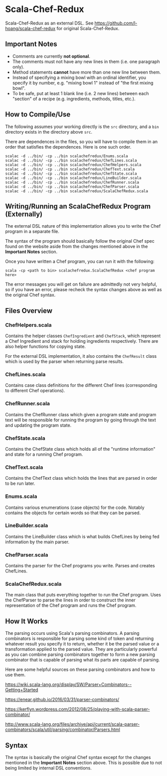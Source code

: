 # Scala-Chef-Redux

Scala-Chef-Redux as an external DSL. See 
https://github.com/l-hoang/scala-chef-redux
for original Scala-Chef-Redux.

## Important Notes

* Comments are currently **not optional**.
* The comments must not have any new lines in them (i.e. one paragraph only).
* Method statements **cannot** have more than one new line between them.
* Instead of specifying a mixing bowl with an ordinal identifier, you specify
it by number, e.g. "mixing bowl 1" instead of "the first mixing bowl".
* To be safe, put at least 1 blank line (i.e. 2 new lines) between each "section"
of a recipe (e.g. ingredients, methods, titles, etc.).

## How to Compile/Use

The following assumes your working directly is the `src` directory, and a `bin`
directory exists in the directory above `src`.

There are dependences in the files, so you will have to compile them in an
order that satisfies the dependences. Here is one such order.

```
scalac -d ../bin/ -cp ../bin scalachefredux/Enums.scala
scalac -d ../bin/ -cp ../bin scalachefredux/ChefLines.scala
scalac -d ../bin/ -cp ../bin scalachefredux/ChefHelpers.scala
scalac -d ../bin/ -cp ../bin scalachefredux/ChefText.scala
scalac -d ../bin/ -cp ../bin scalachefredux/ChefState.scala
scalac -d ../bin/ -cp ../bin scalachefredux/LineBuilder.scala
scalac -d ../bin/ -cp ../bin scalachefredux/ChefRunner.scala
scalac -d ../bin/ -cp ../bin scalachefredux/ChefParser.scala
scalac -d ../bin/ -cp ../bin scalachefredux/ScalaChefRedux.scala
```

## Writing/Running an ScalaChefRedux Program (Externally)

The external DSL nature of this implementation allows you to write the
Chef program in a separate file.

The syntax of the program should basically follow the original Chef spec found 
on the website aside from the changes mentioned above in the 
**Important Notes** section.

Once you have written a Chef program, you can run it with the following:

`scala -cp <path to bin> scalachefredux.ScalaChefRedux <chef program here>`

The error messages you will get on failure are admittedly not very helpful,
so if you have an error, please recheck the syntax changes above as well as 
the original Chef syntax.

## Files Overview

### ChefHelpers.scala

Contains the helper classes `ChefIngredient` and `ChefStack`, which
represent a Chef Ingredient and stack for holding ingredients respectively.
There are also helper functions for copying state.

For the external DSL implementation, it also contains the `ChefResult` class
which is used by the parser when returning parse results.

### ChefLines.scala

Contains case class definitions for the different Chef lines (corresponding
to different Chef operations).

### ChefRunner.scala

Contains the ChefRunner class which given a program state and program
text will be responsible for running the program by going through
the text and updating the program state.

### ChefState.scala

Contains the ChefState class which holds all of the "runtime information"
and state for a running Chef program.

### ChefText.scala

Contains the ChefText class which holds the lines that are parsed in order
to be run later.

### Enums.scala

Contains various enumerations (case objects) for the code. Notably contains
the objects for certain words so that they can be parsed.

### LineBuilder.scala

Contains the LineBuilder class which is what builds ChefLines by being
fed information by the main parser.

### ChefParser.scala

Contains the parser for the Chef programs you write. Parses and creates
ChefLines.

### ScalaChefRedux.scala

The main class that puts everything together to run the Chef program.
Uses the ChefParser to parse the lines in order to construct the
inner representation of the Chef program and runs the Chef program.

## How It Works 

The parsing occurs using Scala's parsing combinators. A parsing
combinators is responsible for parsing some kind of token and returning
whatever result you specify it to return, whether it be the parsed
value or a transformation applied to the parsed value. They are particularly
powerful as you can combine parsing combinators together to form a new
parsing combinator that is capable of parsing what its parts are capable of
parsing.

Here are some helpful sources on these parsing combinators and how to use them.

https://wiki.scala-lang.org/display/SW/Parser+Combinators--Getting+Started

https://enear.github.io/2016/03/31/parser-combinators/

https://kerflyn.wordpress.com/2012/08/25/playing-with-scala-parser-combinator/

http://www.scala-lang.org/files/archive/api/current/scala-parser-combinators/scala/util/parsing/combinator/Parsers.html

## Syntax

The syntax is basically the original Chef syntax except for the changes
mentioned in the **Important Notes** section above. This is possible due
to not being limited by internal DSL conventions.
